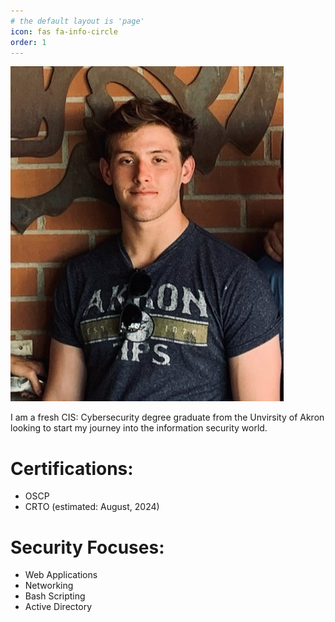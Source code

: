 ```yaml
---
# the default layout is 'page'
icon: fas fa-info-circle
order: 1
---
```

![Ethan Tomford](/assets/ethan_tomford.jpg)

I am a fresh CIS: Cybersecurity degree graduate from the Unvirsity of Akron looking to start my journey into the information security world. 

# Certifications:
- OSCP
- CRTO (estimated: August, 2024)

# Security Focuses:
- Web Applications
- Networking
- Bash Scripting
- Active Directory

